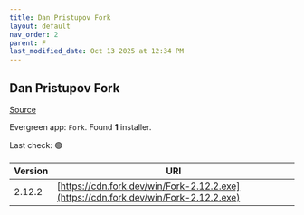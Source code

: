 ```yaml
---
title: Dan Pristupov Fork
layout: default
nav_order: 2
parent: F
last_modified_date: Oct 13 2025 at 12:34 PM
---
```


## Dan Pristupov Fork

[Source](https://www.fork.dev)

Evergreen app: `Fork`. Found **1** installer.

Last check: 🟢

| Version | URI                                                                                  |
| ------- | ------------------------------------------------------------------------------------ |
| 2.12.2  | [https://cdn.fork.dev/win/Fork-2.12.2.exe](https://cdn.fork.dev/win/Fork-2.12.2.exe) |
